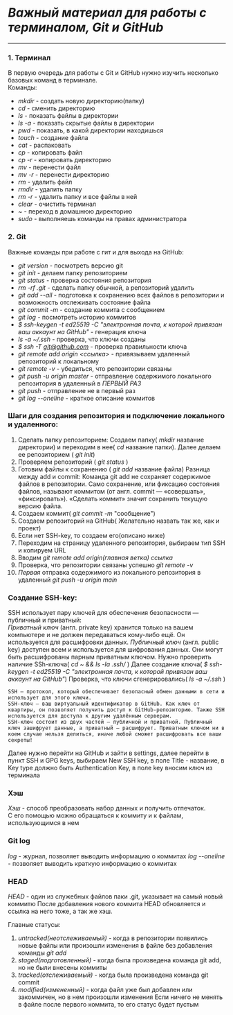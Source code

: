 # *Важный материал для работы с терминалом, Git и GitHub*

---

###  1. Терминал
В первую очередь для работы с Git и GitHub нужно изучить несколько базовых команд в терминале.<br/>
Команды:<br/>
* *mkdir* - создать новую директорию(папку)
* *cd* - сменить директорию
* *ls* - показать файлы в директории
* *ls -a* - показать скрытые файлы в директории
* *pwd* - показать, в какой директории находишься
* *touch* - создание файла
* *cat* - распаковать 
* *cp* - копировать файл
* *cp -r* - копировать директорию
* *mv* - перенести файл
* *mv -r* - перенести директорию
* *rm* - удалить файл
* *rmdir* - удалить папку
* *rm -r* - удалить папку и все файлы в ней
* *clear* - очистить терминал
* *~* - переход в домашнюю директорию
* *sudo* - выполняешь команды на правах администратора
### 2. Git
Важные команды при работе с гит и для выхода на GitHub:
* *git version* - посмотреть версию git
* *git init* - делаем папку репозиторием
* *git status* - проверка состояния репозитория
* *rm -rf .git* - сделать папку обычной, а репозиторий удалить
* *git add --all* - подготовка к сохранению всех файлов в репозитории и возможность отслеживать состояние файла
* *git commit -m* - создание коммита с сообщением
* *git log* - посмотреть историю коммитов
* *$ ssh-keygen -t ed25519 -C "электронная почта, к которой привязан ваш аккаунт на GitHub"* - генерация ключа
* *ls -a ~/.ssh* - проверка, что ключи созданы
* *$ ssh -T git@github.com* - проверка правильности ключа
* *git remote add origin <ссылка>* - привязываем удаленный репозиторий к локальному
* *git remote -v* - убедиться, что репозитории связаны
* *git push -u origin master* - отправление содержимого локального репозитория в удаленный в *ПЕРВЫЙ РАЗ*
* *git push* - отправление не в первый раз
* *git log --oneline* - краткое описание коммитов

### Шаги для создания репозитория и подключение локального и удаленного:
1. Сделать папку репозиторием:
Создаем папку( *mkdir* название директории) и переходим в нее( *cd* название папки).
Далее делаем ее репозиторием ( *git init*)
2. Проверяем репозиторий ( *git status* )
3. Готовим файлы к сохранению ( *git add* название файла)
Разница между add и commit:
Команда git add не сохраняет содержимое файлов в репозитории. Само сохранение, или фиксацию состояния файлов, называют коммитом (от англ. commit — «совершать», «фиксировать»). «Сделать коммит» значит сохранить текущую версию файла.
4. Создаем коммит( *git commit -m* "сообщение")
5. Создаем репозиторий на GitHub( Желательно назвать так же, как и проект)
6. Если нет SSH-key, то создаем его(описано ниже)
7. Переходим на страницу удаленного репозитория, выбираем тип SSH и копируем URL
8. Вводим *git remote add origin(главная ветка) ссылка* 
9. Проверка, что репозитории связаны успешно *git remote -v*
10. *Первая* отправка содержимого из локального репозитория в удаленный *git push -u origin main*
### Создание SSH-key:
SSH использует пару ключей для обеспечения безопасности — публичный и приватный:<br/>
*Приватный ключ* (англ. private key) хранится только на вашем компьютере и не должен передаваться кому-либо ещё. Он используется для расшифровки данных.
*Публичный ключ* (англ. public key) доступен всем и используется для шифрования данных. Они могут быть расшифрованы парным приватным ключом.
Нужно проверить наличие SSh-ключа( *cd ~ && ls -la .ssh/* ) 
Далее создание ключа( *$ ssh-keygen -t ed25519 -C "электронная почта, к которой привязан ваш аккаунт на GitHub"*)
Проверка, что ключи сгенерировались( *ls -a ~/.ssh* )

    SSH — протокол, который обеспечивает безопасный обмен данными в сети и использует для этого ключи.
    SSH-ключ — ваш виртуальный идентификатор в GitHub. Как ключ от квартиры, он позволяет получить доступ к GitHub-репозиторию. Также SSH используется для доступа к другим удалённым серверам.
    SSH-ключ состоит из двух частей — публичной и приватной. Публичный ключ зашифрует данные, а приватный — расшифрует. Приватным ключом ни в коем случае нельзя делиться, иначе любой сможет расшифровать все ваши секреты!

Далее нужно перейти на GitHub и зайти в settings, далее перейти в пункт SSH и GPG keys, выбираем New SSH key, в поле Title - название, в Key type должно быть Authentication Key, в поле key вносим ключ из терминала

### Хэш
*Хэш* - способ преобразовать набор данных и получить отпечаток.<br/>
С его помощью можно обращаться к коммиту и к файлам, использующимся в нем

### Git log
*log* - журнал, позволяет выводить информацию о коммитах
*log --oneline* - позволяет выводить краткую информацию о коммитах

### HEAD
*HEAD* - один из служебных файлов паки .git, указывает на самый новый коммитю После добавления нового коммита HEAD обновляется и ссылка на него тоже, а так же хэш.

Главные статусы:
1. *untracked(неотслеживаемый)* - когда в репозитории появились новые файлы или произошли изменения в файле без добавления команды *git add*
2. *staged(подготовленный)* - когда была произведена команда git add, но не были внесены коммиты
3. *tracked(отслеживаемый)* - когда была произведена команда git commit
4. *modified(измененный)* - когда файл уже был добавлен или закоммичен, но в нем произошли изменения 
Если ничего не менять в файле после первого коммита, то его статус будет пустым

